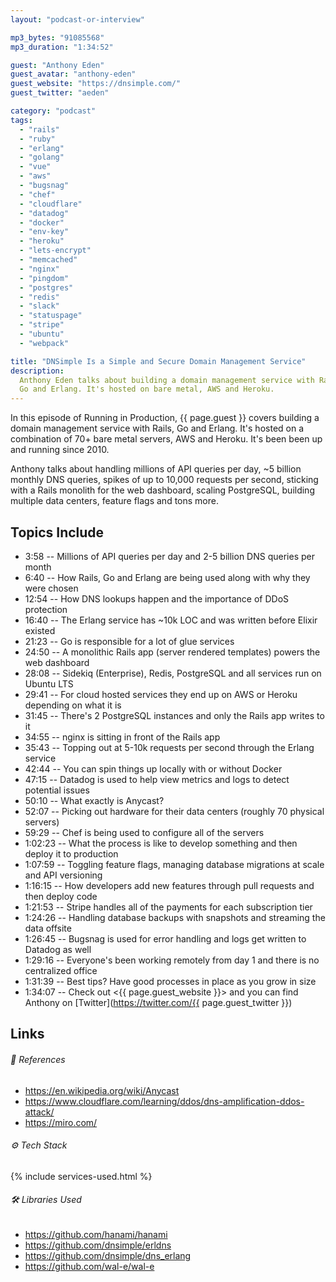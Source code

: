 ```yaml
---
layout: "podcast-or-interview"

mp3_bytes: "91085568"
mp3_duration: "1:34:52"

guest: "Anthony Eden"
guest_avatar: "anthony-eden"
guest_website: "https://dnsimple.com/"
guest_twitter: "aeden"

category: "podcast"
tags:
  - "rails"
  - "ruby"
  - "erlang"
  - "golang"
  - "vue"
  - "aws"
  - "bugsnag"
  - "chef"
  - "cloudflare"
  - "datadog"
  - "docker"
  - "env-key"
  - "heroku"
  - "lets-encrypt"
  - "memcached"
  - "nginx"
  - "pingdom"
  - "postgres"
  - "redis"
  - "slack"
  - "statuspage"
  - "stripe"
  - "ubuntu"
  - "webpack"

title: "DNSimple Is a Simple and Secure Domain Management Service"
description:
  Anthony Eden talks about building a domain management service with Rails,
  Go and Erlang. It's hosted on bare metal, AWS and Heroku.
---
```


In this episode of Running in Production, {{ page.guest }} covers building a
domain management service with Rails, Go and Erlang. It's hosted on a
combination of 70+ bare metal servers, AWS and Heroku. It's been been up and
running since 2010.

Anthony talks about handling millions of API queries per day, ~5 billion
monthly DNS queries, spikes of up to 10,000 requests per second, sticking with
a Rails monolith for the web dashboard, scaling PostgreSQL, building multiple
data centers, feature flags and tons more.

## Topics Include

- 3:58 -- Millions of API queries per day and 2-5 billion DNS queries per month
- 6:40 -- How Rails, Go and Erlang are being used along with why they were chosen
- 12:54 -- How DNS lookups happen and the importance of DDoS protection
- 16:40 -- The Erlang service has ~10k LOC and was written before Elixir existed
- 21:23 -- Go is responsible for a lot of glue services
- 24:50 -- A monolithic Rails app (server rendered templates) powers the web dashboard
- 28:08 -- Sidekiq (Enterprise), Redis, PostgreSQL and all services run on Ubuntu LTS
- 29:41 -- For cloud hosted services they end up on AWS or Heroku depending on what it is
- 31:45 -- There's 2 PostgreSQL instances and only the Rails app writes to it
- 34:55 -- nginx is sitting in front of the Rails app
- 35:43 -- Topping out at 5-10k requests per second through the Erlang service
- 42:44 -- You can spin things up locally with or without Docker
- 47:15 -- Datadog is used to help view metrics and logs to detect potential issues
- 50:10 -- What exactly is Anycast?
- 52:07 -- Picking out hardware for their data centers (roughly 70 physical servers)
- 59:29 -- Chef is being used to configure all of the servers
- 1:02:23 -- What the process is like to develop something and then deploy it to production
- 1:07:59 -- Toggling feature flags, managing database migrations at scale and API versioning
- 1:16:15 -- How developers add new features through pull requests and then deploy code
- 1:21:53 -- Stripe handles all of the payments for each subscription tier
- 1:24:26 -- Handling database backups with snapshots and streaming the data offsite
- 1:26:45 -- Bugsnag is used for error handling and logs get written to Datadog as well
- 1:29:16 -- Everyone's been working remotely from day 1 and there is no centralized office
- 1:31:39 -- Best tips? Have good processes in place as you grow in size
- 1:34:07 -- Check out <{{ page.guest_website }}> and you can find Anthony on [Twitter](https://twitter.com/{{ page.guest_twitter }})

## Links

###### 📄 References

- <https://en.wikipedia.org/wiki/Anycast>
- <https://www.cloudflare.com/learning/ddos/dns-amplification-ddos-attack/>
- <https://miro.com/>

###### ⚙️ Tech Stack

{% include services-used.html %}

###### 🛠 Libraries Used

- <https://github.com/hanami/hanami>
- <https://github.com/dnsimple/erldns>
- <https://github.com/dnsimple/dns_erlang>
- <https://github.com/wal-e/wal-e>
